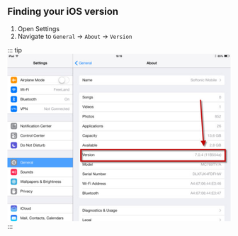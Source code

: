 
## Finding your iOS version

1. Open Settings
1. Navigate to `General` -> `About` -> `Version`

::: tip
![](/assets/images/find-version-ipad-old.jpg)
:::